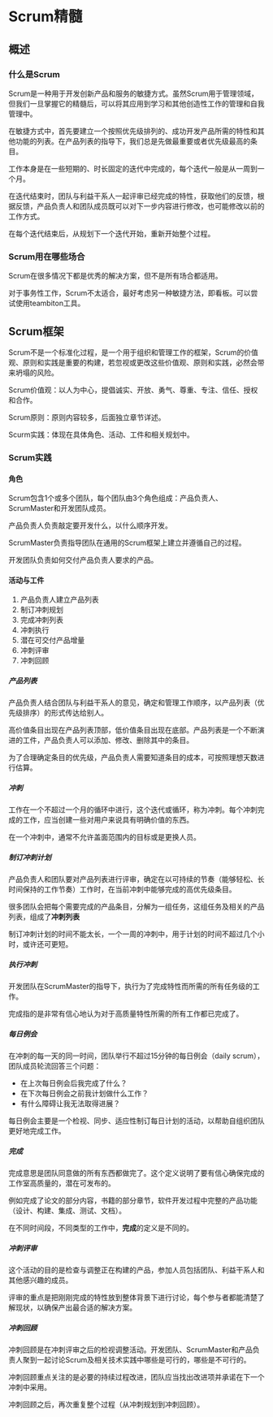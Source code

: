 # Scrum精髓

## 概述

### 什么是Scrum

Scrum是一种用于开发创新产品和服务的敏捷方式。虽然Scrum用于管理领域，但我们一旦掌握它的精髓后，可以将其应用到学习和其他创造性工作的管理和自我管理中。

在敏捷方式中，首先要建立一个按照优先级排列的、成功开发产品所需的特性和其他功能的列表。在产品列表的指导下，我们总是先做最重要或者优先级最高的条目。

工作本身是在一些短期的、时长固定的迭代中完成的，每个迭代一般是从一周到一个月。

在迭代结束时，团队与利益干系人一起评审已经完成的特性，获取他们的反馈，根据反馈，产品负责人和团队成员既可以对下一步内容进行修改，也可能修改以前的工作方式。

在每个迭代结束后，从规划下一个迭代开始，重新开始整个过程。

### Scrum用在哪些场合

Scrum在很多情况下都是优秀的解决方案，但不是所有场合都适用。

对于事务性工作，Scrum不太适合，最好考虑另一种敏捷方法，即看板。可以尝试使用teambiton工具。

## Scrum框架

Scrum不是一个标准化过程，是一个用于组织和管理工作的框架，Scrum的价值观、原则和实践是重要的构建，若忽视或更改这些价值观、原则和实践，必然会带来坍塌的风险。

Scrum价值观：以人为中心，提倡诚实、开放、勇气、尊重、专注、信任、授权和合作。

Scrum原则：原则内容较多，后面独立章节详述。

Scurm实践：体现在具体角色、活动、工件和相关规划中。

### Scrum实践

#### 角色

Scrum包含1个或多个团队，每个团队由3个角色组成：产品负责人、ScrumMaster和开发团队成员。

产品负责人负责敲定要开发什么，以什么顺序开发。

ScrumMaster负责指导团队在通用的Scrum框架上建立并遵循自己的过程。

开发团队负责如何交付产品负责人要求的产品。

#### 活动与工件

1. 产品负责人建立产品列表
1. 制订冲刺规划
1. 完成冲刺列表
1. 冲刺执行
1. 潜在可交付产品增量
1. 冲刺评审
1. 冲刺回顾

##### 产品列表

产品负责人结合团队与利益干系人的意见，确定和管理工作顺序，以产品列表（优先级排序）的形式传达给别人。

高价值条目出现在产品列表顶部，低价值条目出现在底部。产品列表是一个不断演进的工件，产品负责人可以添加、修改、删除其中的条目。

为了合理确定条目的优先级，产品负责人需要知道条目的成本，可按照理想天数进行估算。

##### 冲刺

工作在一个不超过一个月的循环中进行，这个迭代或循环，称为冲刺。每个冲刺完成的工作，应当创建一些对用户来说具有明确价值的东西。

在一个冲刺中，通常不允许盖面范围内的目标或是更换人员。

##### 制订冲刺计划

产品负责人和团队要对产品列表进行评审，确定在以可持续的节奏（能够轻松、长时间保持的工作节奏）工作时，在当前冲刺中能够完成的高优先级条目。

很多团队会把每个需要完成的产品条目，分解为一组任务，这组任务及相关的产品列表，组成了**冲刺列表**

制订冲刺计划的时间不能太长，一个一周的冲刺中，用于计划的时间不超过几个小时，或许还可更短。

##### 执行冲刺

开发团队在ScrumMaster的指导下，执行为了完成特性而所需的所有任务级的工作。

完成指的是非常有信心地认为对于高质量特性所需的所有工作都已完成了。

##### 每日例会

在冲刺的每一天的同一时间，团队举行不超过15分钟的每日例会（daily scrum），团队成员轮流回答三个问题：

* 在上次每日例会后我完成了什么？
* 在下次每日例会之前我计划做什么工作？
* 有什么障碍让我无法取得进展？

每日例会主要是一个检视、同步、适应性制订每日计划的活动，以帮助自组织团队更好地完成工作。

##### 完成

完成意思是团队同意做的所有东西都做完了。这个定义说明了要有信心确保完成的工作室高质量的，潜在可发布的。

例如完成了论文的部分内容，书籍的部分章节，软件开发过程中完整的产品功能（设计、构建、集成、测试、文档）。

在不同时间段，不同类型的工作中，**完成**的定义是不同的。

##### 冲刺评审

这个活动的目的是检查与调整正在构建的产品，参加人员包括团队、利益干系人和其他感兴趣的成员。

评审的重点是把刚刚完成的特性放到整体背景下进行讨论，每个参与者都能清楚了解现状，以确保产出最合适的解决方案。

##### 冲刺回顾

冲刺回顾是在冲刺评审之后的检视调整活动。开发团队、ScrumMaster和产品负责人聚到一起讨论Scrum及相关技术实践中哪些是可行的，哪些是不可行的。

冲刺回顾重点关注的是必要的持续过程改进，团队应当找出改进项并承诺在下一个冲刺中采用。

冲刺回顾之后，再次重复整个过程（从冲刺规划到冲刺回顾）。
